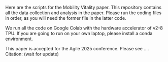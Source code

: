  Here are the scripts for the Mobility Vitality paper. This repository contains all the data collection and analysis in the paper. Please run the coding files in order, as you will need the former file in the latter code.

 We run all the code on Google Colab with the hardware accelerator of v2-8 TPU. If you are going to run on your own laptop, please install a conda environment.

 This paper is accepted for the Agile 2025 conference. 
 Please see ....
 Citation: (wait for update)
